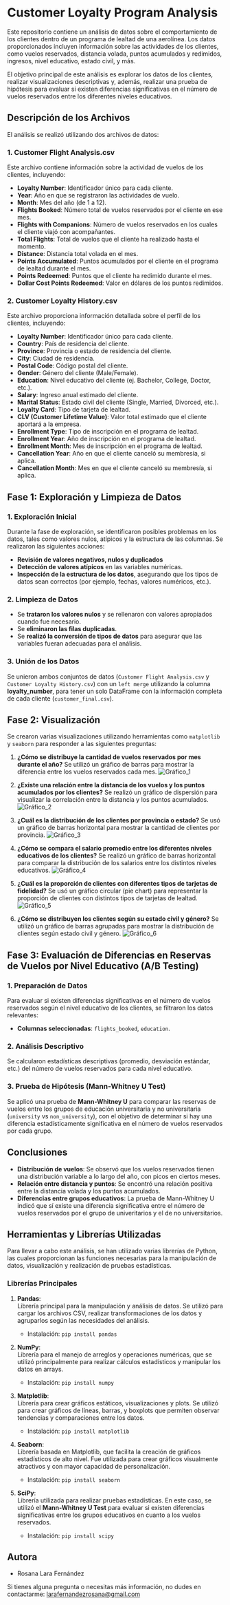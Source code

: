 # Customer Loyalty Program Analysis

Este repositorio contiene un análisis de datos sobre el comportamiento de los clientes dentro de un programa de lealtad de una aerolínea. Los datos proporcionados incluyen información sobre las actividades de los clientes, como vuelos reservados, distancia volada, puntos acumulados y redimidos, ingresos, nivel educativo, estado civil, y más.

El objetivo principal de este análisis es explorar los datos de los clientes, realizar visualizaciones descriptivas y, además, realizar una prueba de hipótesis para evaluar si existen diferencias significativas en el número de vuelos reservados entre los diferentes niveles educativos.

## Descripción de los Archivos

El análisis se realizó utilizando dos archivos de datos:

### 1. **Customer Flight Analysis.csv**

Este archivo contiene información sobre la actividad de vuelos de los clientes, incluyendo:

- **Loyalty Number**: Identificador único para cada cliente.
- **Year**: Año en que se registraron las actividades de vuelo.
- **Month**: Mes del año (de 1 a 12).
- **Flights Booked**: Número total de vuelos reservados por el cliente en ese mes.
- **Flights with Companions**: Número de vuelos reservados en los cuales el cliente viajó con acompañantes.
- **Total Flights**: Total de vuelos que el cliente ha realizado hasta el momento.
- **Distance**: Distancia total volada en el mes.
- **Points Accumulated**: Puntos acumulados por el cliente en el programa de lealtad durante el mes.
- **Points Redeemed**: Puntos que el cliente ha redimido durante el mes.
- **Dollar Cost Points Redeemed**: Valor en dólares de los puntos redimidos.

### 2. **Customer Loyalty History.csv**

Este archivo proporciona información detallada sobre el perfil de los clientes, incluyendo:

- **Loyalty Number**: Identificador único para cada cliente.
- **Country**: País de residencia del cliente.
- **Province**: Provincia o estado de residencia del cliente.
- **City**: Ciudad de residencia.
- **Postal Code**: Código postal del cliente.
- **Gender**: Género del cliente (Male/Female).
- **Education**: Nivel educativo del cliente (ej. Bachelor, College, Doctor, etc.).
- **Salary**: Ingreso anual estimado del cliente.
- **Marital Status**: Estado civil del cliente (Single, Married, Divorced, etc.).
- **Loyalty Card**: Tipo de tarjeta de lealtad.
- **CLV (Customer Lifetime Value)**: Valor total estimado que el cliente aportará a la empresa.
- **Enrollment Type**: Tipo de inscripción en el programa de lealtad.
- **Enrollment Year**: Año de inscripción en el programa de lealtad.
- **Enrollment Month**: Mes de inscripción en el programa de lealtad.
- **Cancellation Year**: Año en que el cliente canceló su membresía, si aplica.
- **Cancellation Month**: Mes en que el cliente canceló su membresía, si aplica.

## Fase 1: Exploración y Limpieza de Datos

### 1. **Exploración Inicial**

Durante la fase de exploración, se identificaron posibles problemas en los datos, tales como valores nulos, atípicos y la estructura de las columnas. Se realizaron las siguientes acciones:

- **Revisión de valores negativos, nulos y duplicados**
- **Detección de valores atípicos** en las variables numéricas.
- **Inspección de la estructura de los datos**, asegurando que los tipos de datos sean correctos (por ejemplo, fechas, valores numéricos, etc.).

### 2. **Limpieza de Datos**

- Se **trataron los valores nulos** y se rellenaron con valores apropiados cuando fue necesario.
- Se **eliminaron las filas duplicadas**.
- Se **realizó la conversión de tipos de datos** para asegurar que las variables fueran adecuadas para el análisis.

### 3. **Unión de los Datos**

Se unieron ambos conjuntos de datos (`Customer Flight Analysis.csv` y `Customer Loyalty History.csv`) con un `left merge` utilizando la columna **loyalty_number**, para tener un solo DataFrame con la información completa de cada cliente (`customer_final.csv`).

## Fase 2: Visualización

Se crearon varias visualizaciones utilizando herramientas como `matplotlib` y `seaborn` para responder a las siguientes preguntas:

1. **¿Cómo se distribuye la cantidad de vuelos reservados por mes durante el año?**
   Se utilizó un gráfico de barras para mostrar la diferencia entre los vuelos reservados cada mes.
   ![Gráfico_1](graficas/grafica_1.png)
   
2. **¿Existe una relación entre la distancia de los vuelos y los puntos acumulados por los clientes?**
   Se realizó un gráfico de dispersión para visualizar la correlación entre la distancia y los puntos acumulados.
   ![Gráfico_2](graficas/grafica_2.png)

3. **¿Cuál es la distribución de los clientes por provincia o estado?**
   Se usó un gráfico de barras horizontal para mostrar la cantidad de clientes por provincia.
   ![Gráfico_3](graficas/grafica_3.png)
4. **¿Cómo se compara el salario promedio entre los diferentes niveles educativos de los clientes?**
   Se realizó un gráfico de barras horizontal para comparar la distribución de los salarios entre los distintos niveles educativos.
   ![Gráfico_4](graficas/grafica_4.png)
5. **¿Cuál es la proporción de clientes con diferentes tipos de tarjetas de fidelidad?**
   Se usó un gráfico circular (pie chart) para representar la proporción de clientes con distintos tipos de tarjetas de lealtad.
   ![Gráfico_5](graficas/grafica_5.png)
6. **¿Cómo se distribuyen los clientes según su estado civil y género?**
   Se utilizó un gráfico de barras agrupadas para mostrar la distribución de clientes según estado civil y género.
   ![Gráfico_6](graficas/grafica_6.png)

## Fase 3: Evaluación de Diferencias en Reservas de Vuelos por Nivel Educativo (A/B Testing)

### 1. **Preparación de Datos**

Para evaluar si existen diferencias significativas en el número de vuelos reservados según el nivel educativo de los clientes, se filtraron los datos relevantes:

- **Columnas seleccionadas**: `flights_booked`, `education`.

### 2. **Análisis Descriptivo**

Se calcularon estadísticas descriptivas (promedio, desviación estándar, etc.) del número de vuelos reservados para cada nivel educativo.

### 3. **Prueba de Hipótesis (Mann-Whitney U Test)**

Se aplicó una prueba de **Mann-Whitney U** para comparar las reservas de vuelos entre los grupos de educación universitaria y no universitaria (`university` vs `non_university`), con el objetivo de determinar si hay una diferencia estadísticamente significativa en el número de vuelos reservados por cada grupo.

## Conclusiones

- **Distribución de vuelos**: Se observó que los vuelos reservados tienen una distribución variable a lo largo del año, con picos en ciertos meses.
- **Relación entre distancia y puntos**: Se encontró una relación positiva entre la distancia volada y los puntos acumulados.
- **Diferencias entre grupos educativos**: La prueba de Mann-Whitney U indicó que sí existe una diferencia significativa entre el número de vuelos reservados por el grupo de univeritarios y el de no universitarios.

## Herramientas y Librerías Utilizadas

Para llevar a cabo este análisis, se han utilizado varias librerías de Python, las cuales proporcionan las funciones necesarias para la manipulación de datos, visualización y realización de pruebas estadísticas.

### Librerías Principales

1. **Pandas**:  
   Librería principal para la manipulación y análisis de datos. Se utilizó para cargar los archivos CSV, realizar transformaciones de los datos y agruparlos según las necesidades del análisis.  
   - Instalación: `pip install pandas`

2. **NumPy**:  
   Librería para el manejo de arreglos y operaciones numéricas, que se utilizó principalmente para realizar cálculos estadísticos y manipular los datos en arrays.  
   - Instalación: `pip install numpy`

3. **Matplotlib**:  
   Librería para crear gráficos estáticos, visualizaciones y plots. Se utilizó para crear gráficos de líneas, barras, y boxplots que permiten observar tendencias y comparaciones entre los datos.  
   - Instalación: `pip install matplotlib`

4. **Seaborn**:  
   Librería basada en Matplotlib, que facilita la creación de gráficos estadísticos de alto nivel. Fue utilizada para crear gráficos visualmente atractivos y con mayor capacidad de personalización.  
   - Instalación: `pip install seaborn`

5. **SciPy**:  
   Librería utilizada para realizar pruebas estadísticas. En este caso, se utilizó el **Mann-Whitney U Test** para evaluar si existen diferencias significativas entre los grupos educativos en cuanto a los vuelos reservados.  
   - Instalación: `pip install scipy`

## Autora

- Rosana Lara Fernández

Si tienes alguna pregunta o necesitas más información, no dudes en contactarme: larafernandezrosana@gmail.com





